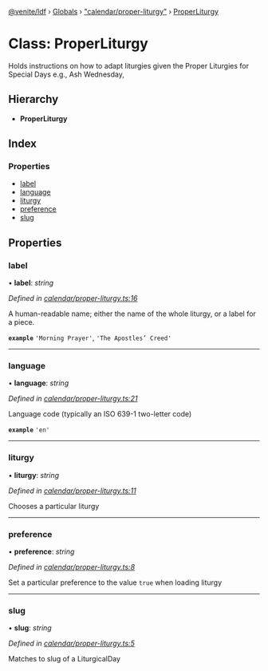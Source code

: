 [@venite/ldf](../README.md) › [Globals](../globals.md) › ["calendar/proper-liturgy"](../modules/_calendar_proper_liturgy_.md) › [ProperLiturgy](_calendar_proper_liturgy_.properliturgy.md)

# Class: ProperLiturgy

Holds instructions on how to adapt liturgies given the Proper Liturgies for Special Days
e.g., Ash Wednesday,

## Hierarchy

* **ProperLiturgy**

## Index

### Properties

* [label](_calendar_proper_liturgy_.properliturgy.md#label)
* [language](_calendar_proper_liturgy_.properliturgy.md#language)
* [liturgy](_calendar_proper_liturgy_.properliturgy.md#liturgy)
* [preference](_calendar_proper_liturgy_.properliturgy.md#preference)
* [slug](_calendar_proper_liturgy_.properliturgy.md#slug)

## Properties

###  label

• **label**: *string*

*Defined in [calendar/proper-liturgy.ts:16](https://github.com/gbj/venite/blob/681c6764/ldf/src/calendar/proper-liturgy.ts#L16)*

A human-readable name; either the name of the whole liturgy, or a label for a piece.

**`example`** 
`'Morning Prayer'`, `'The Apostles’ Creed'`

___

###  language

• **language**: *string*

*Defined in [calendar/proper-liturgy.ts:21](https://github.com/gbj/venite/blob/681c6764/ldf/src/calendar/proper-liturgy.ts#L21)*

Language code (typically an ISO 639-1 two-letter code)

**`example`** 
`'en'`

___

###  liturgy

• **liturgy**: *string*

*Defined in [calendar/proper-liturgy.ts:11](https://github.com/gbj/venite/blob/681c6764/ldf/src/calendar/proper-liturgy.ts#L11)*

Chooses a particular liturgy

___

###  preference

• **preference**: *string*

*Defined in [calendar/proper-liturgy.ts:8](https://github.com/gbj/venite/blob/681c6764/ldf/src/calendar/proper-liturgy.ts#L8)*

Set a particular preference to the value `true` when loading liturgy

___

###  slug

• **slug**: *string*

*Defined in [calendar/proper-liturgy.ts:5](https://github.com/gbj/venite/blob/681c6764/ldf/src/calendar/proper-liturgy.ts#L5)*

Matches to slug of a LiturgicalDay

